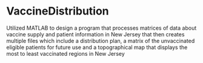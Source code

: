 # VaccineDistribution
Utilized MATLAB to design a program that processes matrices of data about vaccine supply and patient information in New Jersey that then creates multiple files which include a distribution plan, a matrix of the unvaccinated eligible patients for future use and a topographical map that displays the most to least vaccinated regions in New Jersey

